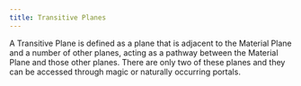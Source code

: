 ```yaml
---
title: Transitive Planes
---
```


A Transitive Plane is defined as a plane that is adjacent to the Material Plane and a number of other planes, acting as a pathway between the Material Plane and those other planes. There are only two of these planes and they can be accessed through magic or naturally occurring portals.
